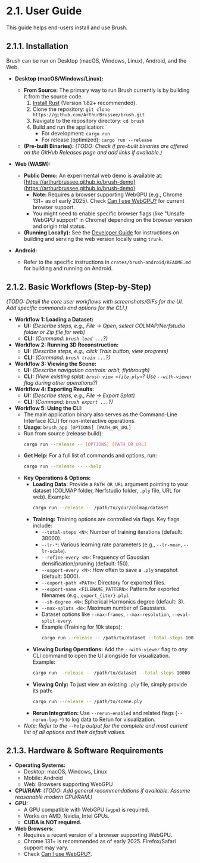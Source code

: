 # 2.1. User Guide

This guide helps end-users install and use Brush.

## 2.1.1. Installation

Brush can be run on Desktop (macOS, Windows, Linux), Android, and the Web.

*   **Desktop (macOS/Windows/Linux):**
    *   **From Source:** The primary way to run Brush currently is by building it from the source code.
        1.  [Install Rust](https://www.rust-lang.org/tools/install) (Version 1.82+ recommended).
        2.  Clone the repository: `git clone https://github.com/ArthurBrussee/brush.git`
        3.  Navigate to the repository directory: `cd brush`
        4.  Build and run the application:
            *   For development: `cargo run`
            *   For release (optimized): `cargo run --release`
    *   **(Pre-built Binaries):** *(TODO: Check if pre-built binaries are offered on the GitHub Releases page and add links if available.)*

*   **Web (WASM):**
    *   **Public Demo:** An experimental web demo is available at: [https://arthurbrussee.github.io/brush-demo](https://arthurbrussee.github.io/brush-demo)
        *   **Note:** Requires a browser supporting WebGPU (e.g., Chrome 131+ as of early 2025). Check [Can I use WebGPU?](https://caniuse.com/webgpu) for current browser support.
        *   You might need to enable specific browser flags (like "Unsafe WebGPU support" in Chrome) depending on the browser version and origin trial status.
    *   **(Running Locally):** See the [Developer Guide](developer-guide.md#building-the-project) for instructions on building and serving the web version locally using `trunk`.

*   **Android:**
    *   Refer to the specific instructions in `crates/brush-android/README.md` for building and running on Android.

## 2.1.2. Basic Workflows (Step-by-Step)

*(TODO: Detail the core user workflows with screenshots/GIFs for the UI. Add specific commands and options for the CLI.)*

*   **Workflow 1: Loading a Dataset:**
    *   **UI:** *(Describe steps, e.g., File -> Open, select COLMAP/Nerfstudio folder or Zip file for web)*
    *   **CLI:** *(Command: `brush load ...`?)*
*   **Workflow 2: Running 3D Reconstruction:**
    *   **UI:** *(Describe steps, e.g., click Train button, view progress)*
    *   **CLI:** *(Command: `brush train ...`?)*
*   **Workflow 3: Viewing the Scene:**
    *   **UI:** *(Describe navigation controls: orbit, flythrough)*
    *   **CLI:** *(View existing splat: `brush view <file.ply>`? Use `--with-viewer` flag during other operations?)*
*   **Workflow 4: Exporting Results:**
    *   **UI:** *(Describe steps, e.g., File -> Export Splat)*
    *   **CLI:** *(Command: `brush export ...`?)*
*   **Workflow 5: Using the CLI:**
    *   The main application binary also serves as the Command-Line Interface (CLI) for non-interactive operations.
    *   **Usage:** `brush_app [OPTIONS] [PATH_OR_URL]`
    *   Run from source (release build):
        ```bash
        cargo run --release -- [OPTIONS] [PATH_OR_URL]
        ```
    *   **Get Help:** For a full list of commands and options, run:
        ```bash
        cargo run --release -- --help
        ```
    *   **Key Operations & Options:**
        *   **Loading Data:** Provide a `PATH_OR_URL` argument pointing to your dataset (COLMAP folder, Nerfstudio folder, `.ply` file, URL for web). Example:
            ```bash
            cargo run --release -- /path/to/your/colmap/dataset
            ```
        *   **Training:** Training options are controlled via flags. Key flags include:
            *   `--total-steps <N>`: Number of training iterations (default: 30000).
            *   `--lr-*`: Various learning rate parameters (e.g., `--lr-mean`, `--lr-scale`).
            *   `--refine-every <N>`: Frequency of Gaussian densification/pruning (default: 150).
            *   `--export-every <N>`: How often to save a `.ply` snapshot (default: 5000).
            *   `--export-path <PATH>`: Directory for exported files.
            *   `--export-name <FILENAME_PATTERN>`: Pattern for exported filenames (e.g., `export_{iter}.ply`).
            *   `--sh-degree <N>`: Spherical Harmonics degree (default: 3).
            *   `--max-splats <N>`: Maximum number of Gaussians.
            *   Dataset options like `--max-frames`, `--max-resolution`, `--eval-split-every`.
            *   Example (Training for 10k steps):
                ```bash
                cargo run --release -- /path/to/dataset --total-steps 10000 --export-every 2000
                ```
        *   **Viewing During Operations:** Add the `--with-viewer` flag to *any* CLI command to open the UI alongside for visualization. Example:
            ```bash
            cargo run --release -- /path/to/dataset --total-steps 10000 --with-viewer
            ```
        *   **Viewing Only:** To just view an existing `.ply` file, simply provide its path:
            ```bash
            cargo run --release -- /path/to/scene.ply
            ```
        *   **Rerun Integration:** Use `--rerun-enabled` and related flags (`--rerun-log-*`) to log data to Rerun for visualization.
    *   *Note: Refer to the `--help` output for the complete and most current list of all options and their default values.*

## 2.1.3. Hardware & Software Requirements

*   **Operating Systems:**
    *   Desktop: macOS, Windows, Linux
    *   Mobile: Android
    *   Web: Browsers supporting WebGPU
*   **CPU/RAM:** *(TODO: Add general recommendations if available. Assume reasonable modern CPU/RAM.)*
*   **GPU:**
    *   A GPU compatible with WebGPU (`wgpu`) is required.
    *   Works on AMD, Nvidia, Intel GPUs.
    *   **CUDA is NOT required.**
*   **Web Browsers:**
    *   Requires a recent version of a browser supporting WebGPU.
    *   Chrome 131+ is recommended as of early 2025. Firefox/Safari support may vary.
    *   Check [Can I use WebGPU?](https://caniuse.com/webgpu). 